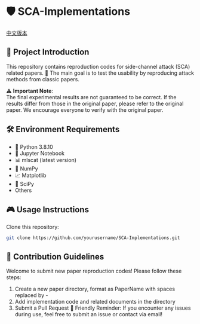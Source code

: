 # 🛡️ SCA-Implementations

[中文版本](./README.md)

## 🚀 Project Introduction

This repository contains reproduction codes for side-channel attack (SCA) related papers. 🎯 The main goal is to test the usability by reproducing attack methods from classic papers.

⚠️ **Important Note**:  
The final experimental results are not guaranteed to be correct. If the results differ from those in the original paper, please refer to the original paper. We encourage everyone to verify with the original paper.

## 🛠️ Environment Requirements

- 🐍 Python 3.8.10
- 📓 Jupyter Notebook
- 📊 mlscat (latest version)
- 🔢 NumPy
- 📈 Matplotlib
- 🔬 SciPy
- Others

## 🎮 Usage Instructions

Clone this repository:

```bash
git clone https://github.com/yourusername/SCA-Implementations.git
```

## 🤝 Contribution Guidelines

Welcome to submit new paper reproduction codes! Please follow these steps:

1. Create a new paper directory, format as PaperName with spaces replaced by -
2. Add implementation code and related documents in the directory
3. Submit a Pull Request
   🌟 Friendly Reminder: If you encounter any issues during use, feel free to submit an issue or contact via email!
